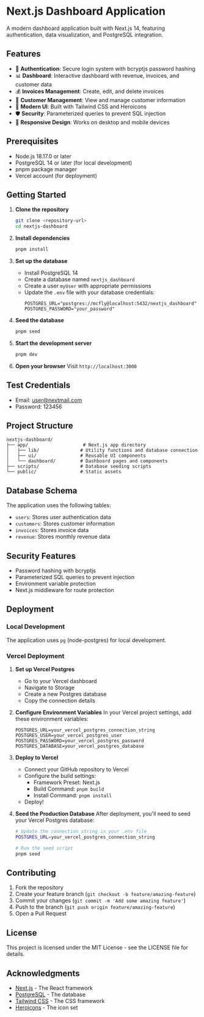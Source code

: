 # Next.js Dashboard Application

A modern dashboard application built with Next.js 14, featuring authentication, data visualization, and PostgreSQL integration.

## Features

- 🔐 **Authentication**: Secure login system with bcryptjs password hashing
- 📊 **Dashboard**: Interactive dashboard with revenue, invoices, and customer data
- 💰 **Invoices Management**: Create, edit, and delete invoices
- 👥 **Customer Management**: View and manage customer information
- 🎨 **Modern UI**: Built with Tailwind CSS and Heroicons
- 🛡️ **Security**: Parameterized queries to prevent SQL injection
- 📱 **Responsive Design**: Works on desktop and mobile devices

## Prerequisites

- Node.js 18.17.0 or later
- PostgreSQL 14 or later (for local development)
- pnpm package manager
- Vercel account (for deployment)

## Getting Started

1. **Clone the repository**
   ```bash
   git clone <repository-url>
   cd nextjs-dashboard
   ```

2. **Install dependencies**
   ```bash
   pnpm install
   ```

3. **Set up the database**
   - Install PostgreSQL 14
   - Create a database named `nextjs_dashboard`
   - Create a user `myUser` with appropriate permissions
   - Update the `.env` file with your database credentials:
     ```
     POSTGRES_URL="postgres://mcfly@localhost:5432/nextjs_dashboard"
     POSTGRES_PASSWORD="your_password"
     ```

4. **Seed the database**
   ```bash
   pnpm seed
   ```

5. **Start the development server**
   ```bash
   pnpm dev
   ```

6. **Open your browser**
   Visit `http://localhost:3000`

## Test Credentials

- Email: user@nextmail.com
- Password: 123456

## Project Structure

```
nextjs-dashboard/
├── app/                    # Next.js app directory
│   ├── lib/               # Utility functions and database connection
│   ├── ui/                # Reusable UI components
│   └── dashboard/         # Dashboard pages and components
├── scripts/               # Database seeding scripts
└── public/                # Static assets
```

## Database Schema

The application uses the following tables:
- `users`: Stores user authentication data
- `customers`: Stores customer information
- `invoices`: Stores invoice data
- `revenue`: Stores monthly revenue data

## Security Features

- Password hashing with bcryptjs
- Parameterized SQL queries to prevent injection
- Environment variable protection
- Next.js middleware for route protection

## Deployment

### Local Development
The application uses `pg` (node-postgres) for local development.

### Vercel Deployment
1. **Set up Vercel Postgres**
   - Go to your Vercel dashboard
   - Navigate to Storage
   - Create a new Postgres database
   - Copy the connection details

2. **Configure Environment Variables**
   In your Vercel project settings, add these environment variables:
   ```
   POSTGRES_URL=your_vercel_postgres_connection_string
   POSTGRES_USER=your_vercel_postgres_user
   POSTGRES_PASSWORD=your_vercel_postgres_password
   POSTGRES_DATABASE=your_vercel_postgres_database
   ```

3. **Deploy to Vercel**
   - Connect your GitHub repository to Vercel
   - Configure the build settings:
     - Framework Preset: Next.js
     - Build Command: `pnpm build`
     - Install Command: `pnpm install`
   - Deploy!

4. **Seed the Production Database**
   After deployment, you'll need to seed your Vercel Postgres database:
   ```bash
   # Update the connection string in your .env file
   POSTGRES_URL=your_vercel_postgres_connection_string
   
   # Run the seed script
   pnpm seed
   ```

## Contributing

1. Fork the repository
2. Create your feature branch (`git checkout -b feature/amazing-feature`)
3. Commit your changes (`git commit -m 'Add some amazing feature'`)
4. Push to the branch (`git push origin feature/amazing-feature`)
5. Open a Pull Request

## License

This project is licensed under the MIT License - see the LICENSE file for details.

## Acknowledgments

- [Next.js](https://nextjs.org/) - The React framework
- [PostgreSQL](https://www.postgresql.org/) - The database
- [Tailwind CSS](https://tailwindcss.com/) - The CSS framework
- [Heroicons](https://heroicons.com/) - The icon set